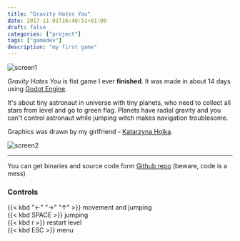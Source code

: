 ```yaml
---
title: "Gravity Hates You"
date: 2017-11-01T16:40:51+01:00
draft: false
categories: ["project"]
tags: ["gamedev"]
description: "my first game"
---
```


![screen1](https://i.imgur.com/pKxwzfN.png)

*Gravity Hates You* is fist game I ever **finished**.
It was made in about 14 days using [Godot Engine](/wiki/godot-engine/).

It's about tiny astronaut in universe with tiny planets, who need to collect all stars from level and go to green flag.
Planets have radial gravity and you can't control astronaut while jumping
witch makes navigation troublesome.

Graphics was drawn by my girlfriend - [Katarzyna Hojka](https://kyasarinn.deviantart.com/).

![screen2](https://i.imgur.com/QLGMQjX.png)

---

You can get binaries and source code form [Github repo](https://github.com/TeddyDD/Gravity-Hates-You) (beware, code is a mess)

### Controls

{{< kbd "←" "→" "↑" >}} movement and jumping <br>
{{< kbd SPACE >}} jumping <br>
{{< kbd r >}} restart level <br>
{{< kbd ESC >}} menu
